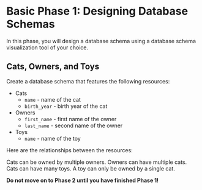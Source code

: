 # Basic Phase 1: Designing Database Schemas

In this phase, you will design a database schema using a database schema
visualization tool of your choice.

## Cats, Owners, and Toys

Create a database schema that features the following resources:

- Cats
  - `name` - name of the cat
  - `birth_year` - birth year of the cat
- Owners
  - `first_name` - first name of the owner
  - `last_name` - second name of the owner
- Toys
  - `name` - name of the toy

Here are the relationships between the resources:

Cats can be owned by multiple owners. Owners can have multiple cats. Cats can
have many toys. A toy can only be owned by a single cat.

**Do not move on to Phase 2 until you have finished Phase 1!**
